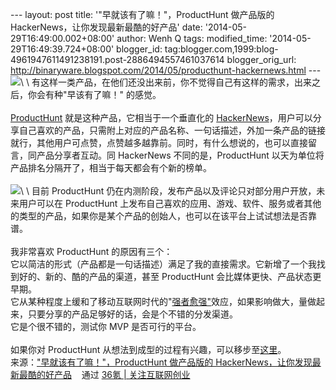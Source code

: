 --- layout: post title: '"早就该有了嘛！"，ProductHunt 做产品版的
HackerNews，让你发现最新最酷的好产品' date:
'2014-05-29T16:49:00.002+08:00' author: Wenh Q tags: modified\_time:
'2014-05-29T16:49:39.724+08:00' blogger\_id:
tag:blogger.com,1999:blog-4961947611491238191.post-2886494557461037614
blogger\_orig\_url:
http://binaryware.blogspot.com/2014/05/producthunt-hackernews.html ---
![](https://images-blogger-opensocial.googleusercontent.com/gadgets/proxy?url=http%3A%2F%2Fa.36krcnd.com%2Fphoto%2F2014%2Fd00514c8fc3b1bd7495ed94f9a88f227.png&container=blogger&gadget=a&rewriteMime=image%2F*)\
\
有这样一类产品，在他们还没出来前，你不觉得自己有这样的需求，出来之后，你会有种"早该有了嘛！"
的感觉。\
\
[ProductHunt](http://www.producthunt.co/)
就是这种产品，它相当于一个垂直化的
[HackerNews](https://news.ycombinator.com/)，用户可以分享自己喜欢的产品，只需附上对应的产品名称、一句话描述，外加一条产品的链接就行，其他用户可点赞，点赞越多越靠前。同时，有什么想说的，也可以直接留言，同产品分享者互动。同
HackerNews 不同的是，ProductHunt
以天为单位将产品排名分隔开了，相当于每天都会有个新的榜单。\
\
![](https://images-blogger-opensocial.googleusercontent.com/gadgets/proxy?url=http%3A%2F%2Fa.36krcnd.com%2Fphoto%2F2014%2F3faef7281e7e6ff85aa1cbf8c6e68c51.png&container=blogger&gadget=a&rewriteMime=image%2F*)\
\
目前 ProductHunt
仍在内测阶段，发布产品以及评论只对部分用户开放，未来用户可以在
ProductHunt
上发布自己喜欢的应用、游戏、软件、服务或者其他的类型的产品，如果你是某个产品的创始人，也可以在该平台上试试想法是否靠谱。\
\
我非常喜欢 ProductHunt 的原因有三个：\
它以简洁的形式（产品都是一句话描述）满足了我的直接需求。它新增了一个我找到好的、新的、酷的产品的渠道，甚至
ProductHunt 会比媒体更快、产品状态更早期。\
它从某种程度上缓和了移动互联网时代的"[强者愈强"](http://www.36kr.com/p/212091.html)效应，如果影响做大，量做起来，只要分享的产品足够好的话，会是个不错的分发渠道。\
它是个很不错的，测试你 MVP 是否可行的平台。\
\
如果你对 ProductHunt
从想法到成型的过程有兴趣，可以移步至[这里](http://www.fastcolabs.com/3023152/open-company/the-wisdom-of-the-20-minute-startup)。
\
来源：["早就该有了嘛！"，ProductHunt 做产品版的
HackerNews，让你发现最新最酷的好产品](http://www.36kr.com/p/212392.html) 
  通过 [36氪 | 关注互联网创业](http://www.36kr.com/)

